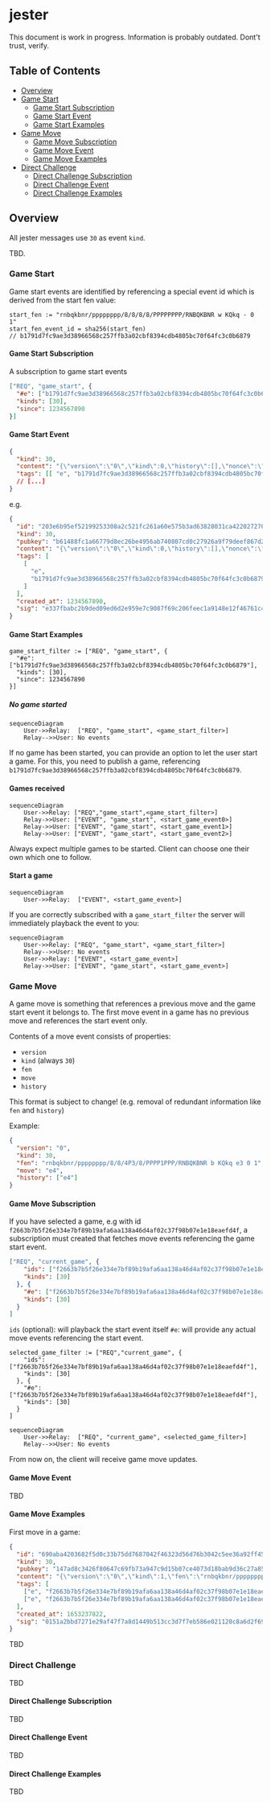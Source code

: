 
# jester

This document is work in progress. Information is probably outdated. Dont't trust, verify.

## Table of Contents

- [Overview](#overview)
- [Game Start](#game-start)
  - [Game Start Subscription](#game-start-subscription)
  - [Game Start Event](#game-start-event)
  - [Game Start Examples](#game-start-examples)
- [Game Move](#game-move)
  - [Game Move Subscription](#game-move-subscription)
  - [Game Move Event](#game-move-event)
  - [Game Move Examples](#game-move-examples)
- [Direct Challenge](#direct-challenge)
  - [Direct Challenge Subscription](#direct-challenge-subscription)
  - [Direct Challenge Event](#direct-challenge-event)
  - [Direct Challenge Examples](#direct-challenge-examples)

## Overview

All jester messages use `30` as event `kind`.

TBD.

### Game Start

Game start events are identified by referencing a special event id which is derived from the start fen value:
```shell
start_fen := "rnbqkbnr/pppppppp/8/8/8/8/PPPPPPPP/RNBQKBNR w KQkq - 0 1"
start_fen_event_id = sha256(start_fen)
// b1791d7fc9ae3d38966568c257ffb3a02cbf8394cdb4805bc70f64fc3c0b6879
```

#### Game Start Subscription
A subscription to game start events
```json
["REQ", "game_start", {
  "#e": ["b1791d7fc9ae3d38966568c257ffb3a02cbf8394cdb4805bc70f64fc3c0b6879"],
  "kinds": [30],
  "since": 1234567890
}]
```

#### Game Start Event
```json
{
  "kind": 30,
  "content": "{\"version\":\"0\",\"kind\":0,\"history\":[],\"nonce\":\"abcdef42\"}",
  "tags": [[ "e", "b1791d7fc9ae3d38966568c257ffb3a02cbf8394cdb4805bc70f64fc3c0b6879" ]],
  // [...]
}
```
e.g.
```json
{
  "id": "203e6b95ef52199253308a2c521fc261a60e575b3ad63828031ca4220272702c",
  "kind": 30,
  "pubkey": "b61488fc1a66779d8ec26be4956ab740807cd0c27926a9f79deef867d2e29bc7",
  "content": "{\"version\":\"0\",\"kind\":0,\"history\":[],\"nonce\":\"abcdef42\"}",
  "tags": [
    [
      "e",
      "b1791d7fc9ae3d38966568c257ffb3a02cbf8394cdb4805bc70f64fc3c0b6879"
    ]
  ],
  "created_at": 1234567890,
  "sig": "e337fbabc2b9ded09ed6d2e959e7c9087f69c206feec1a9148e12f46761c4d0df67b6b529aba69b6f245d62ef3b891468abc15f99d98160289a727f76f3e26c5"
}
```

#### Game Start Examples

```shell
game_start_filter := ["REQ", "game_start", {
  "#e": ["b1791d7fc9ae3d38966568c257ffb3a02cbf8394cdb4805bc70f64fc3c0b6879"],
  "kinds": [30],
  "since": 1234567890
}]
```

##### No game started
```mermaid
sequenceDiagram
    User->>Relay:  ["REQ", "game_start", <game_start_filter>]
    Relay-->>User: No events
```
If no game has been started, you can provide an option to let the user start a game.
For this, you need to publish a game, referencing `b1791d7fc9ae3d38966568c257ffb3a02cbf8394cdb4805bc70f64fc3c0b6879`.


#### Games received
```mermaid
sequenceDiagram
    User->>Relay: ["REQ","game_start",<game_start_filter>]
    Relay->>User: ["EVENT", "game_start", <start_game_event0>]
    Relay->>User: ["EVENT", "game_start", <start_game_event1>]
    Relay->>User: ["EVENT", "game_start", <start_game_event2>]
```

Always expect multiple games to be started. Client can choose one their own which one to follow.

#### Start a game
```mermaid
sequenceDiagram
    User->>Relay:  ["EVENT", <start_game_event>]
```

If you are correctly subscribed with a `game_start_filter` the server will immediately playback the event to you:

```mermaid
sequenceDiagram
    User->>Relay: ["REQ", "game_start", <game_start_filter>]
    Relay-->>User: No events
    User->>Relay: ["EVENT", <start_game_event>]
    Relay->>User: ["EVENT", "game_start", <start_game_event>]
```

### Game Move

A game move is something that references a previous move and the game start event it belongs to.
The first move event in a game has no previous move and references the start event only.

Contents of a move event consists of properties:
- `version`
- `kind` (always `30`)
- `fen`
- `move`
- `history`

This format is subject to change!
(e.g. removal of redundant information like `fen` and `history`)

Example:
```json
{
  "version": "0",
  "kind": 30,
  "fen": "rnbqkbnr/pppppppp/8/8/4P3/8/PPPP1PPP/RNBQKBNR b KQkq e3 0 1",
  "move": "e4",
  "history": ["e4"]
}
```

#### Game Move Subscription 

If you have selected a game, e.g with id `f2663b7b5f26e334e7bf89b19afa6aa138a46d4af02c37f98b07e1e18eaefd4f`,
a subscription must created that fetches move events referencing the game start event.

```json
["REQ", "current_game", {
    "ids": ["f2663b7b5f26e334e7bf89b19afa6aa138a46d4af02c37f98b07e1e18eaefd4f"],
    "kinds": [30]
  }, {
    "#e": ["f2663b7b5f26e334e7bf89b19afa6aa138a46d4af02c37f98b07e1e18eaefd4f"],
    "kinds": [30]
  }
]
```
`ids` (optional): will playback the start event itself
`#e`: will provide any actual move events referencing the start event.

```shell
selected_game_filter := ["REQ","current_game", {
    "ids": ["f2663b7b5f26e334e7bf89b19afa6aa138a46d4af02c37f98b07e1e18eaefd4f"],
    "kinds": [30]
  }, {
    "#e": ["f2663b7b5f26e334e7bf89b19afa6aa138a46d4af02c37f98b07e1e18eaefd4f"],
    "kinds": [30]
  }
]
```

```mermaid
sequenceDiagram
    User->>Relay:  ["REQ", "current_game", <selected_game_filter>]
    Relay-->>User: No events
```

From now on, the client will receive game move updates.

#### Game Move Event

TBD

#### Game Move Examples

First move in a game:
```json
{
  "id": "690aba4203682f5d0c33b75dd7687042f46323d56d76b3042c5ee36a92ff4571",
  "kind": 30,
  "pubkey": "147ad8c3426f80647c69fb73a947c9d15b07ce4073d18bab9d36c27a8543fc91",
  "content": "{\"version\":\"0\",\"kind\":1,\"fen\":\"rnbqkbnr/pppppppp/8/8/4P3/8/PPPP1PPP/RNBQKBNR b KQkq e3 0 1\",\"move\":\"e4\",\"history\":[\"e4\"]}",
  "tags": [
    ["e", "f2663b7b5f26e334e7bf89b19afa6aa138a46d4af02c37f98b07e1e18eaefd4f"],
    ["e", "f2663b7b5f26e334e7bf89b19afa6aa138a46d4af02c37f98b07e1e18eaefd4f"]
  ],
  "created_at": 1653237822,
  "sig": "0151a2bbd7271e29af47f7a8d1449b513cc3d7f7eb586e021120c8a6d2f69ea2ff00c9186bf286b47e47116333b25573fe1a3f17dc705c2c64ad0e8dcbd67109"
}
```

TBD

### Direct Challenge

TBD

#### Direct Challenge Subscription

TBD

#### Direct Challenge Event

TBD

#### Direct Challenge Examples

TBD
